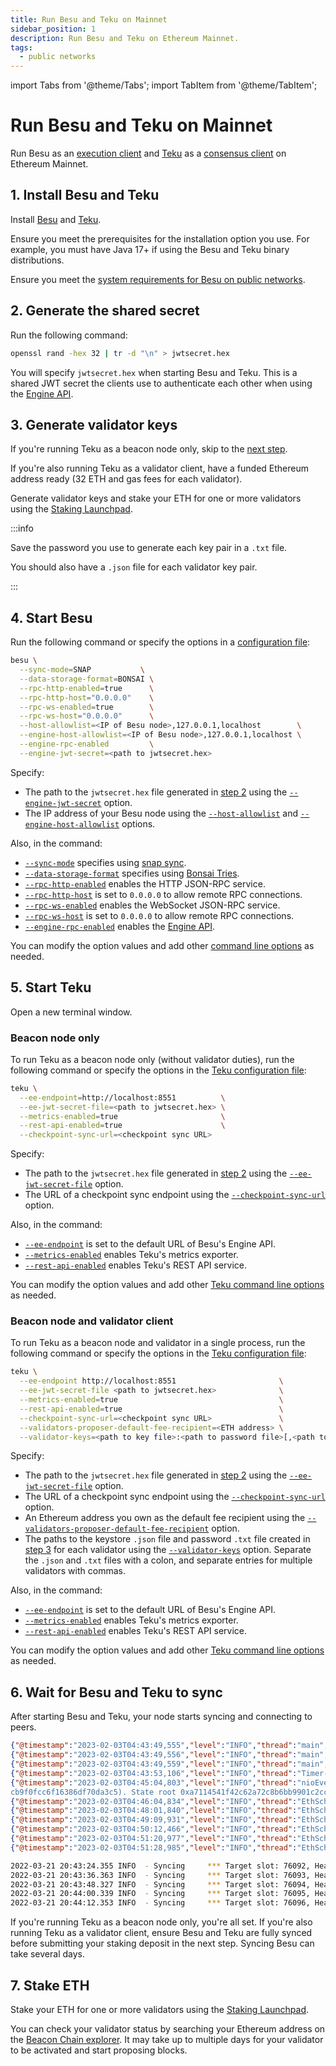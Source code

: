 ```yaml
---
title: Run Besu and Teku on Mainnet
sidebar_position: 1
description: Run Besu and Teku on Ethereum Mainnet.
tags:
  - public networks
---
```


import Tabs from '@theme/Tabs';
import TabItem from '@theme/TabItem';

# Run Besu and Teku on Mainnet

Run Besu as an [execution client](../concepts/the-merge.md#execution-clients) and [Teku](https://docs.teku.consensys.net/) as a [consensus client](../concepts/the-merge.md#consensus-clients) on Ethereum Mainnet.

## 1. Install Besu and Teku

Install [Besu](../get-started/install/binary-distribution.md) and [Teku](https://docs.teku.consensys.net/HowTo/Get-Started/Installation-Options/Install-Binaries/).

Ensure you meet the prerequisites for the installation option you use. For example, you must have Java 17+ if using the Besu and Teku binary distributions.

Ensure you meet the [system requirements for Besu on public networks](../get-started/system-requirements.md).

## 2. Generate the shared secret

Run the following command:

```bash
openssl rand -hex 32 | tr -d "\n" > jwtsecret.hex
```

You will specify `jwtsecret.hex` when starting Besu and Teku. This is a shared JWT secret the clients use to authenticate each other when using the [Engine API](../how-to/use-engine-api.md).

## 3. Generate validator keys

If you're running Teku as a beacon node only, skip to the [next step](#4-start-besu).

If you're also running Teku as a validator client, have a funded Ethereum address ready (32 ETH and gas fees for each validator).

Generate validator keys and stake your ETH for one or more validators using the [Staking Launchpad](https://launchpad.ethereum.org/en/).

:::info

Save the password you use to generate each key pair in a `.txt` file.

You should also have a `.json` file for each validator key pair.

:::

## 4. Start Besu

Run the following command or specify the options in a [configuration file](../how-to/use-configuration-file/index.md):

```bash
besu \
  --sync-mode=SNAP           \
  --data-storage-format=BONSAI \
  --rpc-http-enabled=true      \
  --rpc-http-host="0.0.0.0"    \
  --rpc-ws-enabled=true        \
  --rpc-ws-host="0.0.0.0"      \
  --host-allowlist=<IP of Besu node>,127.0.0.1,localhost        \
  --engine-host-allowlist=<IP of Besu node>,127.0.0.1,localhost \
  --engine-rpc-enabled         \
  --engine-jwt-secret=<path to jwtsecret.hex>
```

Specify:

- The path to the `jwtsecret.hex` file generated in [step 2](#2-generate-the-shared-secret) using the [`--engine-jwt-secret`](../reference/cli/options.md#engine-jwt-secret) option.
- The IP address of your Besu node using the [`--host-allowlist`](../reference/cli/options.md#host-allowlist) and [`--engine-host-allowlist`](../reference/cli/options.md#engine-host-allowlist) options.

Also, in the command:

- [`--sync-mode`](../reference/cli/options.md#sync-mode) specifies using [snap sync](../get-started/connect/sync-node.md#snap-synchronization).
- [`--data-storage-format`](../reference/cli/options.md#data-storage-format) specifies using [Bonsai Tries](../concepts/data-storage-formats.md#bonsai-tries).
- [`--rpc-http-enabled`](../reference/cli/options.md#rpc-http-enabled) enables the HTTP JSON-RPC service.
- [`--rpc-http-host`](../reference/cli/options.md#rpc-http-host) is set to `0.0.0.0` to allow remote RPC connections.
- [`--rpc-ws-enabled`](../reference/cli/options.md#rpc-ws-enabled) enables the WebSocket JSON-RPC service.
- [`--rpc-ws-host`](../reference/cli/options.md#rpc-ws-host) is set to `0.0.0.0` to allow remote RPC connections.
- [`--engine-rpc-enabled`](../reference/cli/options.md#engine-rpc-enabled) enables the [Engine API](../reference/engine-api/index.md).

You can modify the option values and add other [command line options](../reference/cli/options.md) as needed.

## 5. Start Teku

Open a new terminal window.

### Beacon node only

To run Teku as a beacon node only (without validator duties), run the following command or specify the options in the [Teku configuration file]:

```bash
teku \
  --ee-endpoint=http://localhost:8551          \
  --ee-jwt-secret-file=<path to jwtsecret.hex> \
  --metrics-enabled=true                       \
  --rest-api-enabled=true                      \
  --checkpoint-sync-url=<checkpoint sync URL>
```

Specify:

- The path to the `jwtsecret.hex` file generated in [step 2](#2-generate-the-shared-secret) using the
  [`--ee-jwt-secret-file`](https://docs.teku.consensys.io/reference/cli#ee-jwt-secret-file) option.
- The URL of a checkpoint sync endpoint using the
  [`--checkpoint-sync-url`](https://docs.teku.consensys.io/reference/cli#checkpoint-sync-url) option.

Also, in the command:

- [`--ee-endpoint`](https://docs.teku.consensys.io/reference/cli#ee-endpoint) is set to the default URL of Besu's Engine API.
- [`--metrics-enabled`](https://docs.teku.consensys.io/reference/cli#metrics-enabled) enables Teku's metrics exporter.
- [`--rest-api-enabled`](https://docs.teku.consensys.io/reference/cli#rest-api-enabled) enables Teku's REST API service.

You can modify the option values and add other [Teku command line options] as needed.

### Beacon node and validator client

To run Teku as a beacon node and validator in a single process, run the following command or specify the options in the [Teku configuration file]:

```bash
teku \
  --ee-endpoint http://localhost:8551                       \
  --ee-jwt-secret-file <path to jwtsecret.hex>              \
  --metrics-enabled=true                                    \
  --rest-api-enabled=true                                   \
  --checkpoint-sync-url=<checkpoint sync URL>               \
  --validators-proposer-default-fee-recipient=<ETH address> \
  --validator-keys=<path to key file>:<path to password file>[,<path to key file>:<path to password file>,...]
```

Specify:

- The path to the `jwtsecret.hex` file generated in [step 2](#2-generate-the-shared-secret) using the
  [`--ee-jwt-secret-file`](https://docs.teku.consensys.io/reference/cli#ee-jwt-secret-file) option.
- The URL of a checkpoint sync endpoint using the
  [`--checkpoint-sync-url`](https://docs.teku.consensys.io/reference/cli#checkpoint-sync-url) option.
- An Ethereum address you own as the default fee recipient using the
  [`--validators-proposer-default-fee-recipient`](https://docs.teku.consensys.io/reference/cli#validators-proposer-default-fee-recipient)
  option.
- The paths to the keystore `.json` file and password `.txt` file created in
  [step 3](#3-generate-validator-keys) for each validator using the
  [`--validator-keys`](https://docs.teku.consensys.io/reference/cli#validator-keys) option.
  Separate the `.json` and `.txt` files with a colon, and separate entries for multiple validators with commas.

Also, in the command:

- [`--ee-endpoint`](https://docs.teku.consensys.io/reference/cli#ee-endpoint) is set to the default URL of Besu's Engine API.
- [`--metrics-enabled`](https://docs.teku.consensys.io/reference/cli#metrics-enabled) enables Teku's metrics exporter.
- [`--rest-api-enabled`](https://docs.teku.consensys.io/reference/cli#rest-api-enabled) enables Teku's REST API service.

You can modify the option values and add other [Teku command line options] as needed.

## 6. Wait for Besu and Teku to sync

After starting Besu and Teku, your node starts syncing and connecting to peers.

<Tabs>

<TabItem value="Besu logs" label="Besu logs" default>

```json
{"@timestamp":"2023-02-03T04:43:49,555","level":"INFO","thread":"main","class":"DefaultSynchronizer","message":"Starting synchronizer.","throwable":""}
{"@timestamp":"2023-02-03T04:43:49,556","level":"INFO","thread":"main","class":"FastSyncDownloader","message":"Starting sync","throwable":""}
{"@timestamp":"2023-02-03T04:43:49,559","level":"INFO","thread":"main","class":"Runner","message":"Ethereum main loop is up.","throwable":""}
{"@timestamp":"2023-02-03T04:43:53,106","level":"INFO","thread":"Timer-0","class":"DNSResolver","message":"Resolved 2409 nodes","throwable":""}
{"@timestamp":"2023-02-03T04:45:04,803","level":"INFO","thread":"nioEventLoopGroup-3-10","class":"SnapWorldStateDownloader","message":"Downloading world state from peers for pivot block 16545859 (0x616ae3c4cf85f95a9bce2814a7282d75dc2eac36
cb9f0fcc6f16386df70da3c5). State root 0xa7114541f42c62a72c8b6bb9901c2ccf4b424cd7f76570a67b82a183b02f25dc pending requests 0","throwable":""}
{"@timestamp":"2023-02-03T04:46:04,834","level":"INFO","thread":"EthScheduler-Services-3 (batchPersistAccountData)","class":"SnapsyncMetricsManager","message":"Worldstate download progress: 0.08%, Peer count: 8","throwable":""}
{"@timestamp":"2023-02-03T04:48:01,840","level":"INFO","thread":"EthScheduler-Services-3 (batchPersistAccountData)","class":"SnapsyncMetricsManager","message":"Worldstate download progress: 0.23%, Peer count: 8","throwable":""}
{"@timestamp":"2023-02-03T04:49:09,931","level":"INFO","thread":"EthScheduler-Services-3 (batchPersistAccountData)","class":"SnapsyncMetricsManager","message":"Worldstate download progress: 0.41%, Peer count: 11","throwable":""}
{"@timestamp":"2023-02-03T04:50:12,466","level":"INFO","thread":"EthScheduler-Services-3 (batchPersistAccountData)","class":"SnapsyncMetricsManager","message":"Worldstate download progress: 0.61%, Peer count: 10","throwable":""}
{"@timestamp":"2023-02-03T04:51:20,977","level":"INFO","thread":"EthScheduler-Services-3 (batchPersistAccountData)","class":"SnapsyncMetricsManager","message":"Worldstate download progress: 0.75%, Peer count: 10","throwable":""}
{"@timestamp":"2023-02-03T04:51:28,985","level":"INFO","thread":"EthScheduler-Services-29 (importBlock)","class":"FastImportBlocksStep","message":"Block import progress: 180400 of 16545859 (1%)","throwable":""}
```

</TabItem>

<TabItem value="Teku logs" label="Teku logs">

```bash
2022-03-21 20:43:24.355 INFO  - Syncing     *** Target slot: 76092, Head slot: 2680, Remaining slots: 73412, Connected peers: 8
2022-03-21 20:43:36.363 INFO  - Syncing     *** Target slot: 76093, Head slot: 2879, Remaining slots: 73214, Connected peers: 10
2022-03-21 20:43:48.327 INFO  - Syncing     *** Target slot: 76094, Head slot: 3080, Remaining slots: 73014, Connected peers: 8
2022-03-21 20:44:00.339 INFO  - Syncing     *** Target slot: 76095, Head slot: 3317, Remaining slots: 72778, Connected peers: 6
2022-03-21 20:44:12.353 INFO  - Syncing     *** Target slot: 76096, Head slot: 3519, Remaining slots: 72577, Connected peers: 9
```

</TabItem>

</Tabs>

If you're running Teku as a beacon node only, you're all set. If you're also running Teku as a validator client, ensure Besu and Teku are fully synced before submitting your staking deposit in the next step. Syncing Besu can take several days.

## 7. Stake ETH

Stake your ETH for one or more validators using the [Staking Launchpad](https://launchpad.ethereum.org/en/).

You can check your validator status by searching your Ethereum address on the [Beacon Chain explorer](https://beaconcha.in/). It may take up to multiple days for your validator to be activated and start proposing blocks.

<!--links-->

[Teku configuration file]: https://docs.teku.consensys.net/HowTo/Configure/Use-Configuration-File/
[Teku command line options]: https://docs.teku.consensys.net/Reference/CLI/CLI-Syntax/
